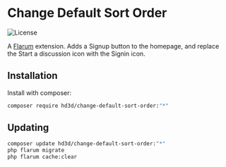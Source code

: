 # Change Default Sort Order

![License](https://img.shields.io/badge/license-MIT-blue.svg)

A [Flarum](http://flarum.org) extension. Adds a Signup button to the homepage, and replace the Start a discussion icon with the Signin icon.

## Installation

Install with composer:

```sh
composer require hd3d/change-default-sort-order:"*"
```

## Updating

```sh
composer update hd3d/change-default-sort-order:"*"
php flarum migrate
php flarum cache:clear
```
